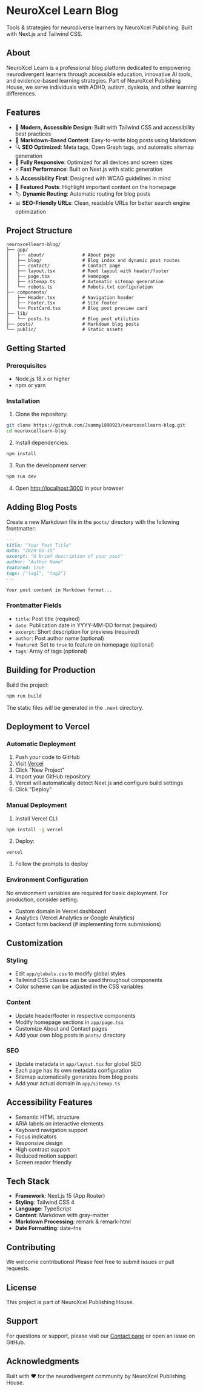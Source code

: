 # NeuroXcel Learn Blog

Tools & strategies for neurodiverse learners by NeuroXcel Publishing. Built with Next.js and Tailwind CSS.

## About

NeuroXcel Learn is a professional blog platform dedicated to empowering neurodivergent learners through accessible education, innovative AI tools, and evidence-based learning strategies. Part of NeuroXcel Publishing House, we serve individuals with ADHD, autism, dyslexia, and other learning differences.

## Features

- 🎨 **Modern, Accessible Design**: Built with Tailwind CSS and accessibility best practices
- 📝 **Markdown-Based Content**: Easy-to-write blog posts using Markdown
- 🔍 **SEO Optimized**: Meta tags, Open Graph tags, and automatic sitemap generation
- 📱 **Fully Responsive**: Optimized for all devices and screen sizes
- ⚡ **Fast Performance**: Built on Next.js with static generation
- ♿ **Accessibility First**: Designed with WCAG guidelines in mind
- 🎯 **Featured Posts**: Highlight important content on the homepage
- 🏷️ **Dynamic Routing**: Automatic routing for blog posts
- 📊 **SEO-Friendly URLs**: Clean, readable URLs for better search engine optimization

## Project Structure

```
neuroxcellearn-blog/
├── app/
│   ├── about/              # About page
│   ├── blog/               # Blog index and dynamic post routes
│   ├── contact/            # Contact page
│   ├── layout.tsx          # Root layout with header/footer
│   ├── page.tsx            # Homepage
│   ├── sitemap.ts          # Automatic sitemap generation
│   └── robots.ts           # Robots.txt configuration
├── components/
│   ├── Header.tsx          # Navigation header
│   ├── Footer.tsx          # Site footer
│   └── PostCard.tsx        # Blog post preview card
├── lib/
│   └── posts.ts            # Blog post utilities
├── posts/                  # Markdown blog posts
└── public/                 # Static assets
```

## Getting Started

### Prerequisites

- Node.js 18.x or higher
- npm or yarn

### Installation

1. Clone the repository:
```bash
git clone https://github.com/Jsammy1890923/neuroxcellearn-blog.git
cd neuroxcellearn-blog
```

2. Install dependencies:
```bash
npm install
```

3. Run the development server:
```bash
npm run dev
```

4. Open [http://localhost:3000](http://localhost:3000) in your browser

## Adding Blog Posts

Create a new Markdown file in the `posts/` directory with the following frontmatter:

```markdown
---
title: "Your Post Title"
date: "2024-01-15"
excerpt: "A brief description of your post"
author: "Author Name"
featured: true
tags: ["tag1", "tag2"]
---

Your post content in Markdown format...
```

### Frontmatter Fields

- `title`: Post title (required)
- `date`: Publication date in YYYY-MM-DD format (required)
- `excerpt`: Short description for previews (required)
- `author`: Post author name (optional)
- `featured`: Set to `true` to feature on homepage (optional)
- `tags`: Array of tags (optional)

## Building for Production

Build the project:
```bash
npm run build
```

The static files will be generated in the `.next` directory.

## Deployment to Vercel

### Automatic Deployment

1. Push your code to GitHub
2. Visit [Vercel](https://vercel.com)
3. Click "New Project"
4. Import your GitHub repository
5. Vercel will automatically detect Next.js and configure build settings
6. Click "Deploy"

### Manual Deployment

1. Install Vercel CLI:
```bash
npm install -g vercel
```

2. Deploy:
```bash
vercel
```

3. Follow the prompts to deploy

### Environment Configuration

No environment variables are required for basic deployment. For production, consider setting:

- Custom domain in Vercel dashboard
- Analytics (Vercel Analytics or Google Analytics)
- Contact form backend (if implementing form submissions)

## Customization

### Styling

- Edit `app/globals.css` to modify global styles
- Tailwind CSS classes can be used throughout components
- Color scheme can be adjusted in the CSS variables

### Content

- Update header/footer in respective components
- Modify homepage sections in `app/page.tsx`
- Customize About and Contact pages
- Add your own blog posts in `posts/` directory

### SEO

- Update metadata in `app/layout.tsx` for global SEO
- Each page has its own metadata configuration
- Sitemap automatically generates from blog posts
- Add your actual domain in `app/sitemap.ts`

## Accessibility Features

- Semantic HTML structure
- ARIA labels on interactive elements
- Keyboard navigation support
- Focus indicators
- Responsive design
- High contrast support
- Reduced motion support
- Screen reader friendly

## Tech Stack

- **Framework**: Next.js 15 (App Router)
- **Styling**: Tailwind CSS 4
- **Language**: TypeScript
- **Content**: Markdown with gray-matter
- **Markdown Processing**: remark & remark-html
- **Date Formatting**: date-fns

## Contributing

We welcome contributions! Please feel free to submit issues or pull requests.

## License

This project is part of NeuroXcel Publishing House.

## Support

For questions or support, please visit our [Contact page](https://neuroxcellearn.com/contact) or open an issue on GitHub.

## Acknowledgments

Built with ❤️ for the neurodivergent community by NeuroXcel Publishing House.

